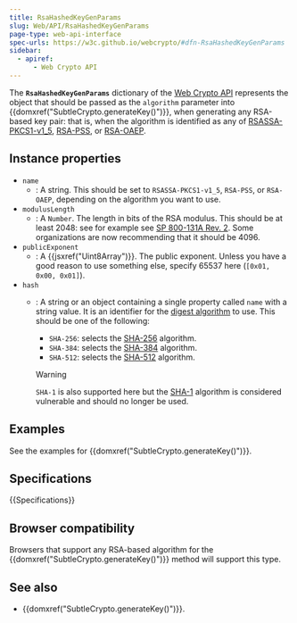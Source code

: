 ```yaml
---
title: RsaHashedKeyGenParams
slug: Web/API/RsaHashedKeyGenParams
page-type: web-api-interface
spec-urls: https://w3c.github.io/webcrypto/#dfn-RsaHashedKeyGenParams
sidebar:
  - apiref:
      - Web Crypto API
---
```


The **`RsaHashedKeyGenParams`** dictionary of the [Web Crypto API](/en-US/docs/Web/API/Web_Crypto_API) represents the object that should be passed as the `algorithm` parameter into {{domxref("SubtleCrypto.generateKey()")}}, when generating any RSA-based key pair: that is, when the algorithm is identified as any of [RSASSA-PKCS1-v1_5](/en-US/docs/Web/API/SubtleCrypto/sign#rsassa-pkcs1-v1_5), [RSA-PSS](/en-US/docs/Web/API/SubtleCrypto/sign#rsa-pss), or [RSA-OAEP](/en-US/docs/Web/API/SubtleCrypto/encrypt#rsa-oaep).

## Instance properties

- `name`
  - : A string. This should be set to `RSASSA-PKCS1-v1_5`, `RSA-PSS`, or `RSA-OAEP`, depending on the algorithm you want to use.
- `modulusLength`
  - : A `Number`. The length in bits of the RSA modulus. This should be at least 2048: see for example see [SP 800-131A Rev. 2](https://csrc.nist.gov/pubs/sp/800/131/a/r2/final). Some organizations are now recommending that it should be 4096.
- `publicExponent`
  - : A {{jsxref("Uint8Array")}}. The public exponent. Unless you have a good reason to use something else, specify 65537 here (`[0x01, 0x00, 0x01]`).
- `hash`
  - : A string or an object containing a single property called `name` with a string value. It is an identifier for the [digest algorithm](/en-US/docs/Web/API/SubtleCrypto/digest) to use. This should be one of the following:
    - `SHA-256`: selects the [SHA-256](/en-US/docs/Web/API/SubtleCrypto/digest#supported_algorithms) algorithm.
    - `SHA-384`: selects the [SHA-384](/en-US/docs/Web/API/SubtleCrypto/digest#supported_algorithms) algorithm.
    - `SHA-512`: selects the [SHA-512](/en-US/docs/Web/API/SubtleCrypto/digest#supported_algorithms) algorithm.

    > [!WARNING]
    > `SHA-1` is also supported here but the [SHA-1](/en-US/docs/Web/API/SubtleCrypto/digest#supported_algorithms) algorithm is considered vulnerable and should no longer be used.

## Examples

See the examples for {{domxref("SubtleCrypto.generateKey()")}}.

## Specifications

{{Specifications}}

## Browser compatibility

Browsers that support any RSA-based algorithm for the {{domxref("SubtleCrypto.generateKey()")}} method will support this type.

## See also

- {{domxref("SubtleCrypto.generateKey()")}}.
